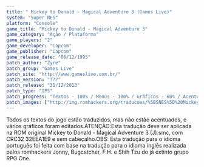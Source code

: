```yaml
---
title: " Mickey to Donald - Magical Adventure 3 (Games Live)"
system: "Super NES"
platform: "Console"
game_title: "Mickey to Donald - Magical Adventure 3"
game_category: "Ação / Plataforma"
game_players: "2"
game_developer: "Capcom"
game_publisher: "Capcom"
game_release_date: "08/12/1995"
patch_author: "Zyre"
patch_group: "Games Live"
patch_site: "http://www.gameslive.com.br/"
patch_version: "???"
patch_release: "31/12/2013"
patch_type: "IPS"
patch_progress: "Textos - 100% / Menus - 100% / Gráficos - 60% / Acentos - 0% / Revisão"
patch_images: ["http://img.romhackers.org/traducoes/%5BSNES%5D%20Mickey%20to%20Donald%20-%20Magical%20Adventure%203%20-%201.png","http://img.romhackers.org/traducoes/%5BSNES%5D%20Mickey%20to%20Donald%20-%20Magical%20Adventure%203%20-%202.png","http://img.romhackers.org/traducoes/%5BSNES%5D%20Mickey%20to%20Donald%20-%20Magical%20Adventure%203%20-%203.png"]
---
```

Todos os textos do jogo estão traduzidos, mas não estão acentuados, e vários gráficos foram editados.ATENÇÃO:Esta tradução deve ser aplicada na ROM original Mickey to Donald - Magical Adventure 3 (J).smc, com CRC32 32EEA1E9 e sem cabeçalho.OBS: Esta tradução para o idioma português foi feita com base na tradução para o idioma inglês realizada pelos romhackers Jonny, Bugcatcher, F.H. e Shih Tzu do já extinto grupo RPG One.